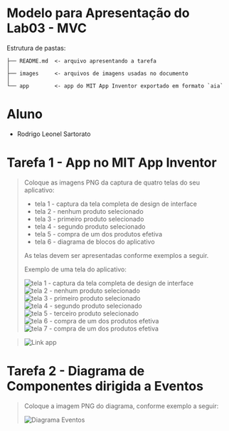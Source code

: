 # Modelo para Apresentação do Lab03 - MVC

Estrutura de pastas:

~~~
├── README.md  <- arquivo apresentando a tarefa
│
├── images     <- arquivos de imagens usadas no documento
│
└── app        <- app do MIT App Inventor exportado em formato `aia`
~~~

# Aluno
* Rodrigo Leonel Sartorato

# Tarefa 1 - App no MIT App Inventor

> Coloque as imagens PNG da captura de quatro telas do seu aplicativo:
> * tela 1 - captura da tela completa de design de interface
> * tela 2 - nenhum produto selecionado
> * tela 3 - primeiro produto selecionado
> * tela 4 - segundo produto selecionado
> * tela 5 - compra de um dos produtos efetiva
> * tela 6 - diagrama de blocos do aplicativo
>
> As telas devem ser apresentadas conforme exemplos a seguir.
>
> Exemplo de uma tela do aplicativo:
>
> ![tela 1 - captura da tela completa de design de interface](images/tela1.png)
> ![tela 2 - nenhum produto selecionado](images/tela2.jpeg)
> ![tela 3 - primeiro produto selecionado](images/tela3.jpeg)
> ![tela 4 - segundo produto selecionado](images/tela4.jpeg)
> ![tela 5 - terceiro produto selecionado](images/tela5.jpeg)
> ![tela 6 - compra de um dos produtos efetiva](images/tela6.jpeg)
> ![tela 7 - compra de um dos produtos efetiva](images/tela7.png)


> ![Link app](app/Compras.aia)


# Tarefa 2 - Diagrama de Componentes dirigida a Eventos

> Coloque a imagem PNG do diagrama, conforme exemplo a seguir:
>
> ![Diagrama Eventos](images/blocos.png)
